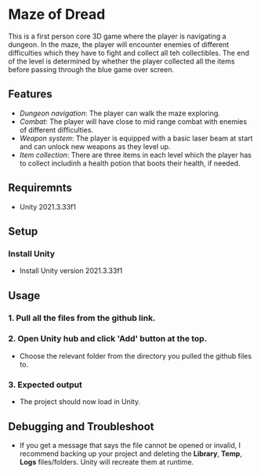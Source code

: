 # Maze of Dread

This is a first person core 3D game where the player is navigating a dungeon. In the maze, the player will encounter enemies of different difficulties which they have to fight and collect all teh collectibles. The end of the level is determined by whether the player collected all the items before passing through the blue game over screen.

## Features

- *Dungeon navigation*: The player can walk the maze exploring.
- *Combat*: The player will have close to mid range combat with enemies of different difficulties.
- *Weapon system*: The player is equipped with a basic laser beam at start and can unlock new weapons as they level up.
- *Item collection*: There are three items in each level which the player has to collect includinh a health potion that boots their health, if needed.

## Requiremnts

- Unity 2021.3.33f1

## Setup

### Install Unity 
- Install Unity version 2021.3.33f1

## Usage

### 1. Pull all the files from the github link.
### 2. Open Unity hub and click 'Add' button at the top.
- Choose the relevant folder from the directory you pulled the github files to.
### 3. Expected output
- The project should now load in Unity.

## Debugging and Troubleshoot

- If you get a message that says the file cannot be opened or invalid, I recommend backing up your project and deleting the **Library**, **Temp**, **Logs** files/folders. Unity will recreate them at runtime.

